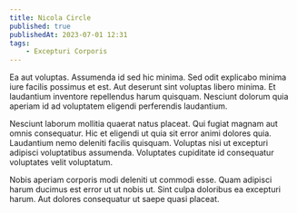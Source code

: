 ```yaml
---
title: Nicola Circle
published: true
publishedAt: 2023-07-01 12:31
tags:
    - Excepturi Corporis
---
```


Ea aut voluptas. Assumenda id sed hic minima. Sed odit explicabo minima iure facilis possimus et est. Aut deserunt sint voluptas libero minima. Et laudantium inventore repellendus harum quisquam. Nesciunt dolorum quia aperiam id ad voluptatem eligendi perferendis laudantium.

Nesciunt laborum mollitia quaerat natus placeat. Qui fugiat magnam aut omnis consequatur. Hic et eligendi ut quia sit error animi dolores quia. Laudantium nemo deleniti facilis quisquam. Voluptas nisi ut excepturi adipisci voluptatibus assumenda. Voluptates cupiditate id consequatur voluptates velit voluptatum.

Nobis aperiam corporis modi deleniti ut commodi esse. Quam adipisci harum ducimus est error ut ut nobis ut. Sint culpa doloribus ea excepturi harum. Aut dolores consequatur ut saepe quasi placeat.